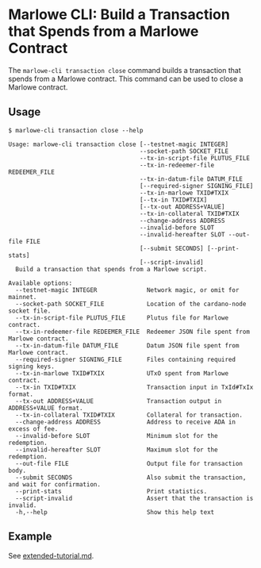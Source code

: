 # Marlowe CLI: Build a Transaction that Spends from a Marlowe Contract

The `marlowe-cli transaction close` command builds a transaction that spends from a Marlowe contract. This command can be used to close a Marlowe contract.


## Usage

    $ marlowe-cli transaction close --help
    
    Usage: marlowe-cli transaction close [--testnet-magic INTEGER]
                                         --socket-path SOCKET_FILE
                                         --tx-in-script-file PLUTUS_FILE
                                         --tx-in-redeemer-file REDEEMER_FILE
                                         --tx-in-datum-file DATUM_FILE
                                         [--required-signer SIGNING_FILE]
                                         --tx-in-marlowe TXID#TXIX
                                         [--tx-in TXID#TXIX]
                                         [--tx-out ADDRESS+VALUE]
                                         --tx-in-collateral TXID#TXIX
                                         --change-address ADDRESS
                                         --invalid-before SLOT
                                         --invalid-hereafter SLOT --out-file FILE
                                         [--submit SECONDS] [--print-stats]
                                         [--script-invalid]
      Build a transaction that spends from a Marlowe script.
    
    Available options:
      --testnet-magic INTEGER              Network magic, or omit for mainnet.
      --socket-path SOCKET_FILE            Location of the cardano-node socket file.
      --tx-in-script-file PLUTUS_FILE      Plutus file for Marlowe contract.
      --tx-in-redeemer-file REDEEMER_FILE  Redeemer JSON file spent from Marlowe contract.
      --tx-in-datum-file DATUM_FILE        Datum JSON file spent from Marlowe contract.
      --required-signer SIGNING_FILE       Files containing required signing keys.
      --tx-in-marlowe TXID#TXIX            UTxO spent from Marlowe contract.
      --tx-in TXID#TXIX                    Transaction input in TxId#TxIx format.
      --tx-out ADDRESS+VALUE               Transaction output in ADDRESS+VALUE format.
      --tx-in-collateral TXID#TXIX         Collateral for transaction.
      --change-address ADDRESS             Address to receive ADA in excess of fee.
      --invalid-before SLOT                Minimum slot for the redemption.
      --invalid-hereafter SLOT             Maximum slot for the redemption.
      --out-file FILE                      Output file for transaction body.
      --submit SECONDS                     Also submit the transaction, and wait for confirmation.
      --print-stats                        Print statistics.
      --script-invalid                     Assert that the transaction is invalid.
      -h,--help                            Show this help text


## Example

See [extended-tutorial.md](extended-tutorial.md).
